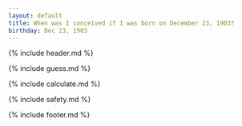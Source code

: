 ```yaml
---
layout: default
title: When was I conceived if I was born on December 23, 1903?
birthday: Dec 23, 1903
---
```


{% include header.md %}

{% include guess.md %}

{% include calculate.md %}

{% include safety.md %}

{% include footer.md %}



